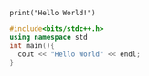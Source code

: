 ```python3
print("Hello World!")
```

```c++
#include<bits/stdc++.h>
using namespace std
int main(){
  cout << "Hello World" << endl;
}
```
